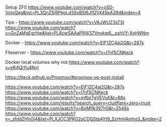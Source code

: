 
Setup ZFS https://www.youtube.com/watch?v=oSD-VoloQag&list=PL3QnZSjRPkgLd3SxBSl6JfQ1iX4SkA39d&index=4

Tips - https://www.youtube.com/watch?v=VAJWUZ3sTSI
https://www.youtube.com/watch?v=GoZaMgEgrHw&list=PL8cwSAAaP9W37Vnxkw6__sshVY-XohWNm

Docker - https://www.youtube.com/watch?v=ElF1ZC4al2Q&t=287s

FIleserver - https://www.youtube.com/watch?v=I7nfSCNKeck

Docker local volumes why not https://www.youtube.com/watch?v=eKAQiYu4NyI

https://tteck.github.io/Proxmox/#proxmox-ve-post-install

https://www.youtube.com/watch?v=ElF1ZC4al2Q&t=287s
https://www.youtube.com/watch?v=I7nfSCNKeck
https://www.youtube.com/watch?v=mfbzTgVEVuE&t=88s
https://www.youtube.com/results?search_query=cludflare+zero+trust
https://www.youtube.com/watch?v=BoMlfk397h0&t=2546s
https://www.youtube.com/watch?v=_sfddZHhOj4&list=PLXJCC3PRO2aCDQStpAYt9_SzHnVAmhq3_&index=2
